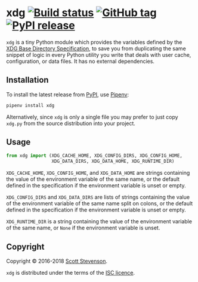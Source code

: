 # xdg [![Build status](https://img.shields.io/travis/srstevenson/xdg.svg?maxAge=2592000)](https://travis-ci.org/srstevenson/xdg) [![GitHub tag](https://img.shields.io/github/tag/srstevenson/xdg.svg?maxAge=2592000)](https://github.com/srstevenson/xdg/releases) [![PyPI release](https://img.shields.io/pypi/v/xdg.svg?maxAge=2592000)](https://pypi.org/project/xdg/)

`xdg` is a tiny Python module which provides the variables defined by the [XDG
Base Directory Specification][spec], to save you from duplicating the same
snippet of logic in every Python utility you write that deals with user cache,
configuration, or data files. It has no external dependencies.

## Installation

To install the latest release from [PyPI], use [Pipenv]:

```bash
pipenv install xdg
```

Alternatively, since `xdg` is only a single file you may prefer to just copy
`xdg.py` from the source distribution into your project.

## Usage

```python
from xdg import (XDG_CACHE_HOME, XDG_CONFIG_DIRS, XDG_CONFIG_HOME,
                 XDG_DATA_DIRS, XDG_DATA_HOME, XDG_RUNTIME_DIR)
```

`XDG_CACHE_HOME`, `XDG_CONFIG_HOME`, and `XDG_DATA_HOME` are strings containing
the value of the environment variable of the same name, or the default defined
in the specification if the environment variable is unset or empty.

`XDG_CONFIG_DIRS` and `XDG_DATA_DIRS` are lists of strings containing the value
of the environment variable of the same name split on colons, or the default
defined in the specification if the environment variable is unset or empty.

`XDG_RUNTIME_DIR` is a string containing the value of the environment variable
of the same name, or `None` if the environment variable is unset.

## Copyright

Copyright © 2016-2018 [Scott Stevenson].

`xdg` is distributed under the terms of the [ISC licence].

[ISC licence]: https://opensource.org/licenses/ISC
[Pipenv]: https://docs.pipenv.org/
[PyPI]: https://pypi.org/project/xdg/
[Scott Stevenson]: https://scott.stevenson.io
[spec]: https://specifications.freedesktop.org/basedir-spec/basedir-spec-latest.html
